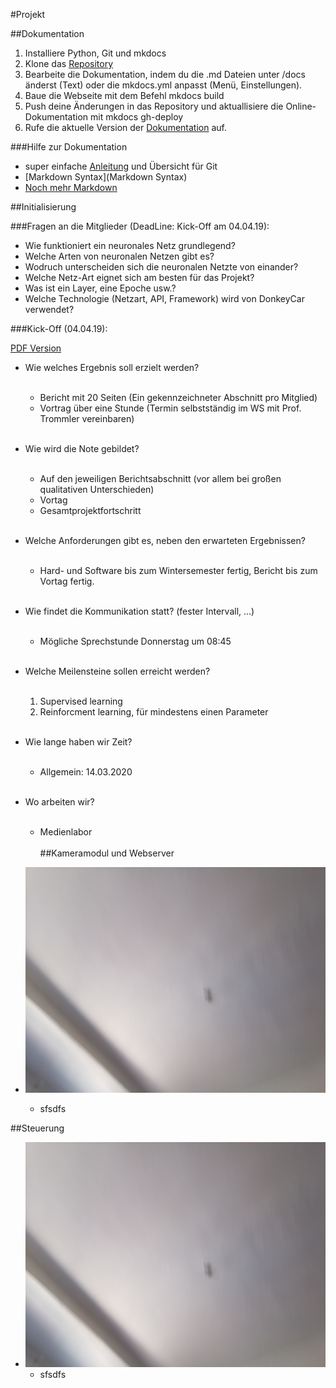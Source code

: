 #Projekt

##Dokumentation
1. Installiere Python, Git und mkdocs
2. Klone das [Repository](https://github.com/bohniti/it_projekt_dokumentation)
3. Bearbeite die Dokumentation, indem du die .md Dateien unter /docs änderst (Text) oder die mkdocs.yml anpasst (Menü, Einstellungen).
4. Baue die Webseite mit dem Befehl mkdocs build
5. Push deine Änderungen in das Repository und aktuallisiere die Online-Dokumentation mit mkdocs gh-deploy
6. Rufe die aktuelle Version der [Dokumentation](https://bohniti.github.io/it-projekt) auf.

###Hilfe zur Dokumentation
* super einfache [Anleitung](https://rogerdudler.github.io/git-guide/index.de.html) und Übersicht für Git
* [Markdown Syntax](Markdown Syntax)
* [Noch mehr Markdown](https://support.squarespace.com/hc/de/articles/206543587-Markdown-Spickzettel)

##Initialisierung

###Fragen an die Mitglieder (DeadLine: Kick-Off am 04.04.19):
* Wie funktioniert ein neuronales Netz grundlegend?
* Welche Arten von neuronalen Netzen gibt es?
* Wodruch unterscheiden sich die neuronalen Netzte von einander?
* Welche Netz-Art eignet sich am besten für das Projekt?
* Was ist ein Layer, eine Epoche usw.?
* Welche Technologie (Netzart, API, Framework) wird von DonkeyCar verwendet?

###Kick-Off (04.04.19):

[PDF Version](/data/kick_off.pdf)

* Wie welches Ergebnis soll erzielt werden?
<br/><br/>
    * Bericht mit 20 Seiten (Ein gekennzeichneter Abschnitt pro Mitglied)
    * Vortrag über eine Stunde (Termin selbstständig im WS mit Prof. Trommler vereinbaren)
<br/><br/>
* Wie wird die Note gebildet?
<br/><br/>
    * Auf den jeweiligen Berichtsabschnitt (vor allem bei großen qualitativen Unterschieden)
    * Vortag
    * Gesamtprojektfortschritt
<br/><br/>
* Welche Anforderungen gibt es, neben den erwarteten Ergebnissen?
<br/><br/>
    * Hard- und Software bis zum Wintersemester fertig, Bericht bis zum Vortag fertig.
<br/><br/>
* Wie findet die Kommunikation statt? (fester Intervall, ...)
<br/><br/>
    * Mögliche Sprechstunde Donnerstag um 08:45
<br/><br/>
* Welche Meilensteine sollen erreicht werden?
<br/><br/>
    1. Supervised learning
    2. Reinforcment learning, für mindestens einen Parameter
<br/><br/>
* Wie lange haben wir Zeit?
<br/><br/>
    * Allgemein: 14.03.2020
<br/><br/>
* Wo arbeiten wir?
<br/><br/>
    * Medienlabor
<br/><br/>
##Kameramodul und Webserver

* ![Alt-Text](/data/fickschnitzel2.jpg)
    * sfsdfs

##Steuerung

* ![Alt-Text](/data/fickschnitzel2.jpg)
    * sfsdfs
